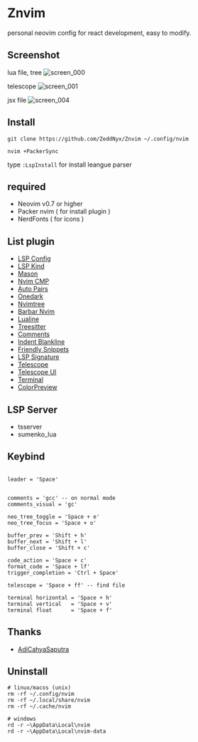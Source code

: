 # Znvim
personal neovim config for react development, 
easy to modify.

## Screenshot
lua file, tree
![screen_000](https://user-images.githubusercontent.com/96564938/206824413-07de9ac1-ec30-4202-9ea3-d972885c00a2.png)

telescope
![screen_001](https://user-images.githubusercontent.com/96564938/206824475-ad07d283-d161-4af2-987f-c71b591fa655.png)

jsx file 
![screen_004](https://user-images.githubusercontent.com/96564938/206824512-852f0fb4-9f08-403f-995c-4eee78654549.png)




## **Install**
```
git clone https://github.com/ZeddNyx/Znvim ~/.config/nvim

nvim +PackerSync
```
type `:LspInstall` for install leangue parser


## required
- Neovim v0.7 or higher
- Packer nvim ( for install plugin )
- NerdFonts ( for icons ) 

## **List** plugin

- [LSP Config](https://github.com/neovim/nvim-lspconfig)
- [LSP Kind](https://github.com/onsails/lspkind.nvim)
- [Mason](https://github.com/williamboman/mason.nvim)
- [Nvim CMP](https://github.com/hrsh7th/nvim-cmp)
- [Auto Pairs](https://github.com/windwp/nvim-autopairs)
- [Onedark](https://github.com/navarasu/onedark.nvim)
- [Nvimtree](https://github.com/kyazdani42/nvim-tree.lua)
- [Barbar Nvim](https://github.com/romgrk/barbar.nvim)
- [Lualine](https://github.com/nvim-lualine/lualine.nvim)
- [Treesitter](https://github.com/nvim-treesitter/nvim-treesitter)
- [Comments](https://github.com/numToStr/Comment.nvim)
- [Indent Blankline](https://github.com/lukas-reineke/indent-blankline.nvim)
- [Friendly Snippets](https://github.com/rafamadriz/friendly-snippets)
- [LSP Signature](https://github.com/ray-x/lsp_signature.nvim)
- [Telescope](https://github.com/nvim-telescope/telescope.nvim)
- [Telescope UI](https://github.com/nvim-telescope/telescope-ui-select.nvim)
- [Terminal](https://github.com/akinsho/toggleterm.nvim)
- [ColorPreview](https://github.com/NvChad/nvim-colorizer)


## **LSP** Server 

- tsserver
- sumenko_lua


## Keybind 
```

leader = 'Space'


comments = 'gcc' -- on normal mode 
comments_visual = 'gc'

neo_tree_toggle = 'Space + e'
neo_tree_focus = 'Space + o'

buffer_prev = 'Shift + h'
buffer_next = 'Shift + l'
buffer_close = 'Shift + c'

code_action = 'Space + c'
format_code = 'Space + lf'
trigger_completion = 'Ctrl + Space'

telescope = 'Space + ff' -- find file 

terminal horizontal = 'Space + h'
terminal vertical   = 'Space + v'
terminal float      = 'Space + f'
```


## Thanks
- [AdiCahyaSaputra](https://github.com/AdiCahyaSaputra) 

## Uninstall
```
# linux/macos (unix)
rm -rf ~/.config/nvim
rm -rf ~/.local/share/nvim
rm -rf ~/.cache/nvim

# windows
rd -r ~\AppData\Local\nvim
rd -r ~\AppData\Local\nvim-data
```
